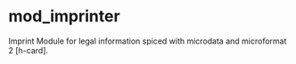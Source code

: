 # mod_imprinter
Imprint Module for legal information spiced with microdata and microformat 2 [h-card].
